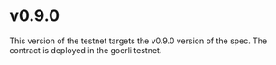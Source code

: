 # v0.9.0

This version of the testnet targets the v0.9.0 version of the spec. The contract is deployed
in the goerli testnet.